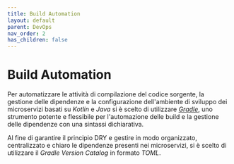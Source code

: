 ```yaml
---
title: Build Automation
layout: default
parent: DevOps
nav_order: 2
has_children: false
---
```


# Build Automation

Per automatizzare le attività di compilazione del codice sorgente, la gestione delle dipendenze e la configurazione dell'ambiente di sviluppo dei microservizi basati su *Kotlin* e *Java* si è scelto di utilizzare [*Gradle*](https://gradle.org/), uno strumento potente e flessibile per l'automazione delle build e la gestione delle dipendenze con una sintassi dichiarativa.

Al fine di garantire il principio DRY e gestire in modo organizzato, centralizzato e chiaro le dipendenze presenti nei microservizi, si è scelto di utilizzare il *Gradle Version Catalog* in formato *TOML*.